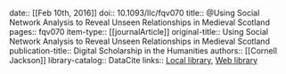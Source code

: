 date:: [[Feb 10th, 2016]]
doi:: 10.1093/llc/fqv070
title:: @Using Social Network Analysis to Reveal Unseen Relationships in Medieval Scotland
pages:: fqv070
item-type:: [[journalArticle]]
original-title:: Using Social Network Analysis to Reveal Unseen Relationships in Medieval Scotland
publication-title:: Digital Scholarship in the Humanities
authors:: [[Cornell Jackson]]
library-catalog:: DataCite
links:: [Local library](zotero://select/groups/2386895/items/NCV9MLWP), [Web library](https://www.zotero.org/groups/2386895/items/NCV9MLWP)
